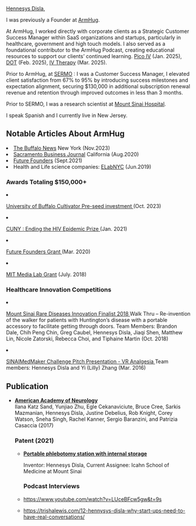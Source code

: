 
<a class="site-title" href="https://www.linkedin.com/in/hennesysdisla/" target="_blank" rel="noopener"> Hennesys Disla, </a>

I was previously a Founder at <a href="https://www.crunchbase.com/organization/armhug/" target="_blank" rel="noopener"> ArmHug</a>. 
    
At ArmHug, I worked directly with corporate clients as a Strategic Customer Success Manager within SaaS organizations and startups, particularly in healthcare, government and high touch models. I also served as a foundational contributor to the ArmHug Podcast, creating educational resources to support our clients’ continued learning.
      <a href="https://www.youtube.com/watch?v=XOqilc6Vm5Q/" target="_blank" rel="noopener">Pico IV</a>
      (Jan. 2025),
      <a href="https://www.youtube.com/watch?v=8R98cyZWOtw&t=459s/" target="_blank" rel="noopener">DOT</a>
      (Feb. 2025),
      <a href="https://www.youtube.com/watch?v=_Ta2Dnzo17Y/" target="_blank" rel="noopener">IV Therapy</a>
      (Mar. 2025). 

Prior to ArmHug, at 
      <a href="https://www.sermo.com" target="_blank" rel="noopener">SERMO</a>
      : I was a Customer Success Manager, I elevated client satisfaction from 67% to 95% by introducing success milestones and expectation alignment, securing $130,000 in additional subscription renewal revenue and retention through improved outcomes in less than 3 months.
 
Prior to SERMO, I was a research scientist at
     <a href="https://www.mountsinai.org" target="_blank" rel="noopener">Mount Sinai Hospital</a>.

 <p>
   I speak Spanish and I currently live in New Jersey.
    </p>

<h2 id="selected-work-at-openai"> Notable Articles About ArmHug</h2>

   <p> 
  <li>
       <a href="https://tinyurl.com/3snb5b3r" target="_blank" rel="noopener"> The Buffalo News</a>
       New York (Nov.2023)
  <li>
       <a href="https://tinyurl.com/2w5mmfck" target="_blank" rel="noopener"> Sacramento Business Journal</a>
        California (Aug.2020)
  <li>
       <a href="https://tinyurl.com/bdfdkc5f" target="_blank" rel="noopener"> Future Founders</a>
      (Sept.2021)
   <li> 
     Health and Life science companies: <a href="https://tinyurl.com/mrx2u952" target="_blank" rel="noopener">ELabNYC</a>
      (Jun.2019)  
      
<hr2/>

<h3 id="recent-papers-latest-first"> Awards Totaling $150,000+ </h3>

<p> 

<li>

  <a href="https://tinyurl.com/24t6awbz" target="_blank" rel="noopener"> University of Buffalo Cultivator Pre-seed investment </a>
  (Oct. 2023) 

<li>
  
  <a href="https://sph.cuny.edu/event/designathon-ending-the-hiv-epidemic/" target="_blank" rel="noopener">  CUNY : Ending the HIV Epidemic Prize </a>
  (Jan. 2021)

<li>
  
  <a href="https://www.futurefounders.com/" target="_blank" rel="noopener"> Future Founders Grant </a>
  (Mar. 2020) 

<li>

  <a href="https://www.media.mit.edu/" target="_blank" rel="noopener"> MIT Media Lab Grant</a>
  (July. 2018)

<hr2/>

<h3 id="recent-papers-latest-first"> Healthcare Innovation Competitions </h3>

<li>

<a href="https://tinyurl.com/yyfspz39/" target="_blank" rel="noopener"> Mount Sinai Rare Diseases Innovation Finalist 2018 </a>
   Walk Thru – Re-invention of the walker for patients with Huntington’s disease with a portable accessory to facilitate getting through doors.
   Team Members: Brandon Dale, Chih Peng Chin, Greg Caubel, Hennesys Disla, Jiaqi Shen, Matthew Lin, Nicole Zatorski, Rebecca Choi, and Tiphaine Martin
  (Oct. 2018)

<li>

 <a href="https://www.youtube.com/watch?v=Qbq3eCIeKis" target="_blank" rel="noopener"> SINAIMedMaker Challenge Pitch Presentation - VR Analgesia </a>
  Team members: Hennesys Disla and Yi (Lilly) Zhang
  (Mar. 2016)

<h2 id="recent-papers-latest-first"> Publication </h2>

<ul id="papers-list" class="bibliography">
      
<li>
    
 <strong><a href="https://www.neurology.org/doi/10.1212/WNL.88.16_supplement.P6.379" target="_blank" rel="noopener">American Academy of Neurology</a></strong><br />
 Ilana Katz Sand, Yunjiao Zhu, Egle Cekanaviciute, Bruce Cree, Sarkis Mazmanian, Hennesys Disla, Justine Debelius, Rob Knight, Corey Watson, Sneha Singh, Rachel Kanner, Sergio Baranzini, and Patrizia Casaccia (2017) <br />

<hr2/>

<h3 id="recent-papers-latest-first"> Patent (2021) </h3>

<ul id="papers-list" class="bibliography">

<div>

<li>
    
<strong><a href="https://patents.google.com/patent/US20220054061A1" target="_blank" rel="noopener">Portable phlebotomy station with internal storage </a></strong><br />
    
Inventor: Hennesys Disla, Current Assignee: Icahn School of Medicine at Mount Sinai <br />

<hr2/>

<h3 id="recent-papers-latest-first"> Podcast Interviews </h3>

<li>
    
https://www.youtube.com/watch?v=LUceBFcw5gw&t=9s
<li>

https://trishalewis.com/12-hennysys-disla-why-start-ups-need-to-have-real-conversations/






